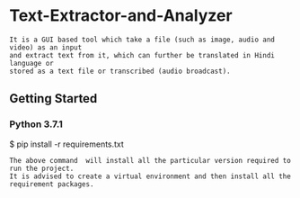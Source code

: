 # Text-Extractor-and-Analyzer

    It is a GUI based tool which take a file (such as image, audio and video) as an input 
    and extract text from it, which can further be translated in Hindi language or 
    stored as a text file or transcribed (audio broadcast).

## Getting Started

### Python 3.7.1

$ pip install -r requirements.txt  

    The above command  will install all the particular version required to run the project.  
    It is advised to create a virtual environment and then install all the requirement packages.

